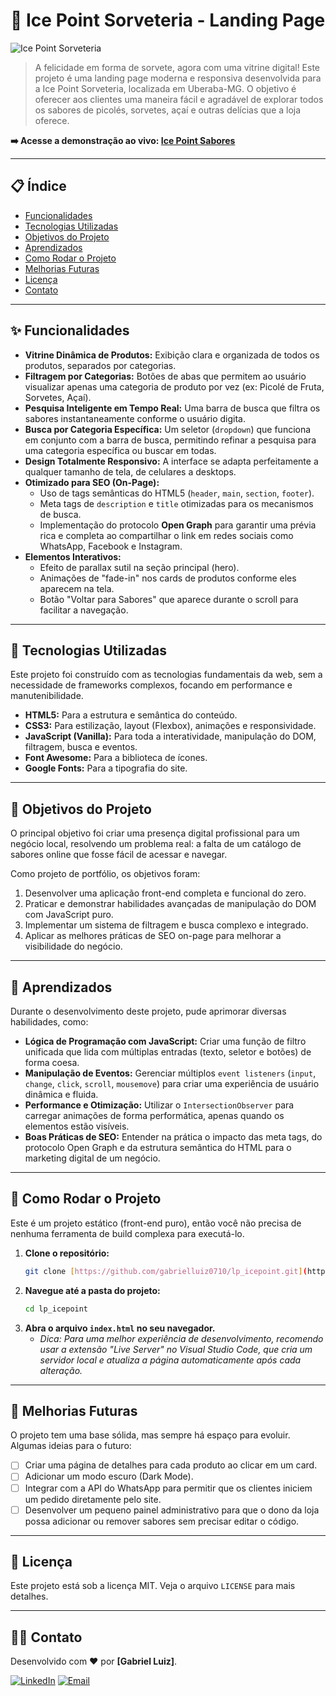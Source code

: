 # 🍦 Ice Point Sorveteria - Landing Page

![Ice Point Sorveteria](https://icepoint.vercel.app/images/logo_full.png)

> A felicidade em forma de sorvete, agora com uma vitrine digital! Este projeto é uma landing page moderna e responsiva desenvolvida para a Ice Point Sorveteria, localizada em Uberaba-MG. O objetivo é oferecer aos clientes uma maneira fácil e agradável de explorar todos os sabores de picolés, sorvetes, açaí e outras delícias que a loja oferece.

**➡️ Acesse a demonstração ao vivo: [Ice Point Sabores](https://icepoint.vercel.app/)**

---

## 📋 Índice

- [Funcionalidades](#-funcionalidades)
- [Tecnologias Utilizadas](#-tecnologias-utilizadas)
- [Objetivos do Projeto](#-objetivos-do-projeto)
- [Aprendizados](#-aprendizados)
- [Como Rodar o Projeto](#-como-rodar-o-projeto)
- [Melhorias Futuras](#-melhorias-futuras)
- [Licença](#-licença)
- [Contato](#-contato)

---

## ✨ Funcionalidades

- **Vitrine Dinâmica de Produtos:** Exibição clara e organizada de todos os produtos, separados por categorias.
- **Filtragem por Categorias:** Botões de abas que permitem ao usuário visualizar apenas uma categoria de produto por vez (ex: Picolé de Fruta, Sorvetes, Açaí).
- **Pesquisa Inteligente em Tempo Real:** Uma barra de busca que filtra os sabores instantaneamente conforme o usuário digita.
- **Busca por Categoria Específica:** Um seletor (`dropdown`) que funciona em conjunto com a barra de busca, permitindo refinar a pesquisa para uma categoria específica ou buscar em todas.
- **Design Totalmente Responsivo:** A interface se adapta perfeitamente a qualquer tamanho de tela, de celulares a desktops.
- **Otimizado para SEO (On-Page):**
  - Uso de tags semânticas do HTML5 (`header`, `main`, `section`, `footer`).
  - Meta tags de `description` e `title` otimizadas para os mecanismos de busca.
  - Implementação do protocolo **Open Graph** para garantir uma prévia rica e completa ao compartilhar o link em redes sociais como WhatsApp, Facebook e Instagram.
- **Elementos Interativos:**
  - Efeito de parallax sutil na seção principal (hero).
  - Animações de "fade-in" nos cards de produtos conforme eles aparecem na tela.
  - Botão "Voltar para Sabores" que aparece durante o scroll para facilitar a navegação.

---

## 🚀 Tecnologias Utilizadas

Este projeto foi construído com as tecnologias fundamentais da web, sem a necessidade de frameworks complexos, focando em performance e manutenibilidade.

- **HTML5:** Para a estrutura e semântica do conteúdo.
- **CSS3:** Para estilização, layout (Flexbox), animações e responsividade.
- **JavaScript (Vanilla):** Para toda a interatividade, manipulação do DOM, filtragem, busca e eventos.
- **Font Awesome:** Para a biblioteca de ícones.
- **Google Fonts:** Para a tipografia do site.

---

## 🎯 Objetivos do Projeto

O principal objetivo foi criar uma presença digital profissional para um negócio local, resolvendo um problema real: a falta de um catálogo de sabores online que fosse fácil de acessar e navegar.

Como projeto de portfólio, os objetivos foram:
1.  Desenvolver uma aplicação front-end completa e funcional do zero.
2.  Praticar e demonstrar habilidades avançadas de manipulação do DOM com JavaScript puro.
3.  Implementar um sistema de filtragem e busca complexo e integrado.
4.  Aplicar as melhores práticas de SEO on-page para melhorar a visibilidade do negócio.

---

## 🧠 Aprendizados

Durante o desenvolvimento deste projeto, pude aprimorar diversas habilidades, como:

-   **Lógica de Programação com JavaScript:** Criar uma função de filtro unificada que lida com múltiplas entradas (texto, seletor e botões) de forma coesa.
-   **Manipulação de Eventos:** Gerenciar múltiplos `event listeners` (`input`, `change`, `click`, `scroll`, `mousemove`) para criar uma experiência de usuário dinâmica e fluida.
-   **Performance e Otimização:** Utilizar o `IntersectionObserver` para carregar animações de forma performática, apenas quando os elementos estão visíveis.
-   **Boas Práticas de SEO:** Entender na prática o impacto das meta tags, do protocolo Open Graph e da estrutura semântica do HTML para o marketing digital de um negócio.

---

## 🔧 Como Rodar o Projeto

Este é um projeto estático (front-end puro), então você não precisa de nenhuma ferramenta de build complexa para executá-lo.

1.  **Clone o repositório:**
    ```bash
    git clone [https://github.com/gabrielluiz0710/lp_icepoint.git](https://github.com/gabrielluiz0710/lp_icepoint.git)
    ```
2.  **Navegue até a pasta do projeto:**
    ```bash
    cd lp_icepoint
    ```
3.  **Abra o arquivo `index.html` no seu navegador.**
    -   *Dica: Para uma melhor experiência de desenvolvimento, recomendo usar a extensão "Live Server" no Visual Studio Code, que cria um servidor local e atualiza a página automaticamente após cada alteração.*

---

## 🔮 Melhorias Futuras

O projeto tem uma base sólida, mas sempre há espaço para evoluir. Algumas ideias para o futuro:

-   [ ] Criar uma página de detalhes para cada produto ao clicar em um card.
-   [ ] Adicionar um modo escuro (Dark Mode).
-   [ ] Integrar com a API do WhatsApp para permitir que os clientes iniciem um pedido diretamente pelo site.
-   [ ] Desenvolver um pequeno painel administrativo para que o dono da loja possa adicionar ou remover sabores sem precisar editar o código.

---

## 📜 Licença

Este projeto está sob a licença MIT. Veja o arquivo `LICENSE` para mais detalhes.

---

## 👨‍💻 Contato

Desenvolvido com ❤️ por **[Gabriel Luiz]**.

[![LinkedIn](https://img.shields.io/badge/LinkedIn-0077B5?style=for-the-badge&logo=linkedin&logoColor=white)](https://www.linkedin.com/in/gabrielsoares0710/)
[![Email](https://img.shields.io/badge/Email-D14836?style=for-the-badge&logo=gmail&logoColor=white)](mailto:gluiz9168@gmail.com)
